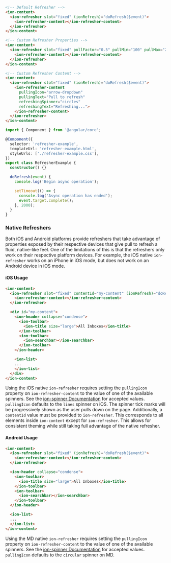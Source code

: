 ```html
<!-- Default Refresher -->
<ion-content>
  <ion-refresher slot="fixed" (ionRefresh)="doRefresh($event)">
    <ion-refresher-content></ion-refresher-content>
  </ion-refresher>
</ion-content>

<!-- Custom Refresher Properties -->
<ion-content>
  <ion-refresher slot="fixed" pullFactor="0.5" pullMin="100" pullMax="200">
    <ion-refresher-content></ion-refresher-content>
  </ion-refresher>
</ion-content>

<!-- Custom Refresher Content -->
<ion-content>
  <ion-refresher slot="fixed" (ionRefresh)="doRefresh($event)">
    <ion-refresher-content
      pullingIcon="arrow-dropdown"
      pullingText="Pull to refresh"
      refreshingSpinner="circles"
      refreshingText="Refreshing...">
    </ion-refresher-content>
  </ion-refresher>
</ion-content>
```

```typescript
import { Component } from '@angular/core';

@Component({
  selector: 'refresher-example',
  templateUrl: 'refresher-example.html',
  styleUrls: ['./refresher-example.css'],
})
export class RefresherExample {
  constructor() {}

  doRefresh(event) {
    console.log('Begin async operation');

    setTimeout(() => {
      console.log('Async operation has ended');
      event.target.complete();
    }, 2000);
  }
}
```

### Native Refreshers

Both iOS and Android platforms provide refreshers that take advantage of properties exposed by their respective devices that give pull to refresh a fluid, native-like feel. One of the limitations of this is that the refreshers only work on their respective platform devices. For example, the iOS native `ion-refresher` works on an iPhone in iOS mode, but does not work on an Android device in iOS mode.

#### iOS Usage

```html
<ion-content>
  <ion-refresher slot="fixed" contentId="my-content" (ionRefresh)="doRefresh($event)">
    <ion-refresher-content></ion-refresher-content>
  </ion-refresher>

  <div id="my-content">
    <ion-header collapse="condense">
      <ion-toolbar>
        <ion-title size="large">All Inboxes</ion-title>
      </ion-toolbar>
      <ion-toolbar>
        <ion-searchbar></ion-searchbar>
      </ion-toolbar>
    </ion-header>

    <ion-list>
    ...
    </ion-list>
  </div>
</ion-content>
```

Using the iOS native `ion-refresher` requires setting the `pullingIcon` property on `ion-refresher-content` to the value of one of the available spinners. See the [ion-spinner Documentation](https://ionicframework.com/docs/api/spinner#properties) for accepted values. `pullingIcon` defaults to the `lines` spinner on iOS. The spinner tick marks will be progressively shown as the user pulls down on the page. Additionally, a `contentId` value must be provided to `ion-refresher`. This corresponds to all elements inside `ion-content` except for `ion-refresher`. This allows for consistent theming while still taking full advantage of the native refresher.

#### Android Usage

```html
<ion-content>
  <ion-refresher slot="fixed" (ionRefresh)="doRefresh($event)">
    <ion-refresher-content></ion-refresher-content>
  </ion-refresher>

  <ion-header collapse="condense">
    <ion-toolbar>
      <ion-title size="large">All Inboxes</ion-title>
    </ion-toolbar>
    <ion-toolbar>
      <ion-searchbar></ion-searchbar>
    </ion-toolbar>
  </ion-header>

  <ion-list>
  ...
  </ion-list>
</ion-content>
```

Using the MD native `ion-refresher` requires setting the `pullingIcon` property on `ion-refresher-content` to the value of one of the available spinners. See the [ion-spinner Documentation](https://ionicframework.com/docs/api/spinner#properties) for accepted values. `pullingIcon` defaults to the `circular` spinner on MD.
